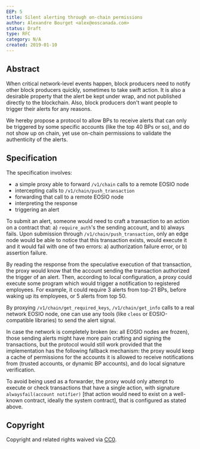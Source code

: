 ```yaml
---
EEP: 5
title: Silent alerting through on-chain permissions
author: Alexandre Bourget <alex@eoscanada.com>
status: Draft
type: RFC
category: N/A
created: 2019-01-10
---
```


## Abstract

When critical network-level events happen, block producers need to
notify other block producers quickly, sometimes to take swift
action. It is also a desirable property that the alert be kept under
wrap, and not published directly to the blockchain. Also, block
producers don't want people to trigger their alerts for any reasons.

We hereby propose a protocol to allow BPs to receive alerts that can
only be triggered by some specific accounts (like the top 40 BPs or
so), and do not show up on chain, yet use on-chain permissions to
validate the authenticity of the alerts.

## Specification

The specification involves:
* a simple proxy able to forward `/v1/chain` calls to a remote EOSIO node
* intercepting calls to `/v1/chain/push_transaction`
* forwarding that call to a remote EOSIO node
* interpreting the response
* triggering an alert

To submit an alert, someone would need to craft a transaction to an
action on a contract that: a) `require_auth`'s the sending account,
and b) always fails. Upon submission through
`/v1/chain/push_transaction`, only an edge node would be able to
notice that this transaction exists, would execute it and it would
fail with one of two errors: a) authorization failure error, or b)
assertion failure.

By reading the response from the speculative execution of that
transaction, the proxy would know that the account sending the
transaction authorized the trigger of an alert.  Then, according to
local configuration, a proxy could execute some program which would
trigger a notification to registered employees. For example, it could
require 3 alerts from top-21 BPs, before waking up its employees, or 5
alerts from top 50.

By proxying `/v1/chain/get_required_keys`, `/v1/chain/get_info` calls
to a real network EOSIO node, one can use any tools (like `cleos` or
EOSIO-compatible libraries) to send the alert signal.

In case the network is completely broken (ex: all EOSIO nodes are
frozen), those sending alerts might have more pain crafting and
signing the transactions, but the protocol would still work provided
that the implementation has the following fallback mechanism: the
proxy would keep a cache of permissions for the accounts it is allowed
to receive notifications from (trusted accounts, or dynamic BP
accounts), and do local signature verification.

To avoid being used as a forwarder, the proxy would only attempt to
execute or check transactions that have a single action, with
signature `alwaysfail(account notifier)`
[that action would need to exist on a well-known contract, ideally the system contract],
that is configured as stated above.


## Copyright

Copyright and related rights waived via [CC0](https://creativecommons.org/publicdomain/zero/1.0/).

